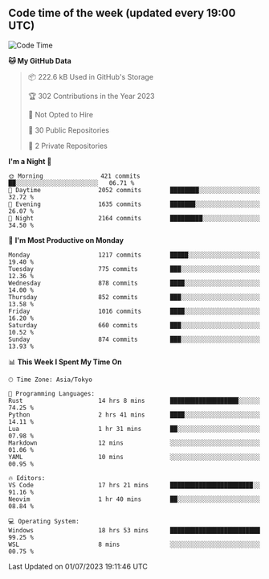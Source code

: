 ## Code time of the week (updated every 19:00 UTC)

<!--START_SECTION:waka-->
![Code Time](http://img.shields.io/badge/Code%20Time-1%2C914%20hrs%2038%20mins-blue)

**🐱 My GitHub Data** 

> 📦 222.6 kB Used in GitHub's Storage 
 > 
> 🏆 302 Contributions in the Year 2023
 > 
> 🚫 Not Opted to Hire
 > 
> 📜 30 Public Repositories 
 > 
> 🔑 2 Private Repositories 
 > 
**I'm a Night 🦉** 

```text
🌞 Morning                421 commits         ██░░░░░░░░░░░░░░░░░░░░░░░   06.71 % 
🌆 Daytime                2052 commits        ████████░░░░░░░░░░░░░░░░░   32.72 % 
🌃 Evening                1635 commits        ███████░░░░░░░░░░░░░░░░░░   26.07 % 
🌙 Night                  2164 commits        █████████░░░░░░░░░░░░░░░░   34.50 % 
```
📅 **I'm Most Productive on Monday** 

```text
Monday                   1217 commits        █████░░░░░░░░░░░░░░░░░░░░   19.40 % 
Tuesday                  775 commits         ███░░░░░░░░░░░░░░░░░░░░░░   12.36 % 
Wednesday                878 commits         ████░░░░░░░░░░░░░░░░░░░░░   14.00 % 
Thursday                 852 commits         ███░░░░░░░░░░░░░░░░░░░░░░   13.58 % 
Friday                   1016 commits        ████░░░░░░░░░░░░░░░░░░░░░   16.20 % 
Saturday                 660 commits         ███░░░░░░░░░░░░░░░░░░░░░░   10.52 % 
Sunday                   874 commits         ███░░░░░░░░░░░░░░░░░░░░░░   13.93 % 
```


📊 **This Week I Spent My Time On** 

```text
🕑︎ Time Zone: Asia/Tokyo

💬 Programming Languages: 
Rust                     14 hrs 8 mins       ███████████████████░░░░░░   74.25 % 
Python                   2 hrs 41 mins       ████░░░░░░░░░░░░░░░░░░░░░   14.11 % 
Lua                      1 hr 31 mins        ██░░░░░░░░░░░░░░░░░░░░░░░   07.98 % 
Markdown                 12 mins             ░░░░░░░░░░░░░░░░░░░░░░░░░   01.06 % 
YAML                     10 mins             ░░░░░░░░░░░░░░░░░░░░░░░░░   00.95 % 

🔥 Editors: 
VS Code                  17 hrs 21 mins      ███████████████████████░░   91.16 % 
Neovim                   1 hr 40 mins        ██░░░░░░░░░░░░░░░░░░░░░░░   08.84 % 

💻 Operating System: 
Windows                  18 hrs 53 mins      █████████████████████████   99.25 % 
WSL                      8 mins              ░░░░░░░░░░░░░░░░░░░░░░░░░   00.75 % 
```


 Last Updated on 01/07/2023 19:11:46 UTC
<!--END_SECTION:waka-->